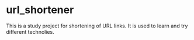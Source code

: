 # url_shortener
This is a study project for shortening of URL links. It is used to learn and try different technolies.
